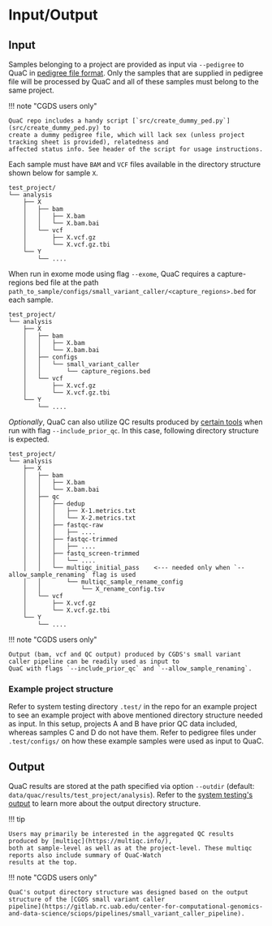 # Input/Output

## Input

<!-- markdown-link-check-disable -->

Samples belonging to a project are provided as input via `--pedigree` to QuaC in [pedigree file
format](https://gatk.broadinstitute.org/hc/en-us/articles/360035531972-PED-Pedigree-format). Only the samples that are
supplied in pedigree file will be processed by QuaC and all of these samples must belong to the same project.

<!-- markdown-link-check-enable -->

!!! note "CGDS users only"

    QuaC repo includes a handy script [`src/create_dummy_ped.py`](src/create_dummy_ped.py) to
    create a dummy pedigree file, which will lack sex (unless project tracking sheet is provided), relatedness and
    affected status info. See header of the script for usage instructions. 


Each sample must have `BAM` and `VCF` files available in the directory structure shown below for sample `X`.

```
test_project/
└── analysis
    ├── X
    │   ├── bam
    │   │   ├── X.bam
    │   │   └── X.bam.bai
    │   └── vcf
    │       ├── X.vcf.gz
    │       └── X.vcf.gz.tbi
    └── Y
        └── ....
```

When run in exome mode using flag `--exome`, QuaC requires a capture-regions bed file at the path
`path_to_sample/configs/small_variant_caller/<capture_regions>.bed` for each sample.

```
test_project/
└── analysis
    ├── X
    │   ├── bam
    │   │   ├── X.bam
    │   │   └── X.bam.bai
    │   ├── configs
    │   │   └── small_variant_caller
    │   │       └── capture_regions.bed
    │   └── vcf
    │       ├── X.vcf.gz
    │       └── X.vcf.gz.tbi
    └── Y
        └── ....
```

*Optionally*, QuaC can also utilize QC results produced by [certain
tools](./index.md#optional-qc-output-consumed-by-quac) when run with flag `--include_prior_qc`. In this case, following
directory structure is expected.

```
test_project/
└── analysis
    ├── X
    │   ├── bam
    │   │   ├── X.bam
    │   │   └── X.bam.bai
    │   ├── qc
    │   │   ├── dedup
    │   │   │   ├── X-1.metrics.txt
    │   │   │   └── X-2.metrics.txt
    │   │   ├── fastqc-raw
    │   │   │   ├── ....
    │   │   ├── fastqc-trimmed
    │   │   │   ├── ....
    │   │   ├── fastq_screen-trimmed
    │   │   │   └── ....
    │   │   └── multiqc_initial_pass    <--- needed only when `--allow_sample_renaming` flag is used
    │   │       └── multiqc_sample_rename_config
    │   │           └── X_rename_config.tsv
    │   └── vcf
    │       ├── X.vcf.gz
    │       └── X.vcf.gz.tbi
    └── Y
        └── ....
```


!!! note "CGDS users only"

    Output (bam, vcf and QC output) produced by CGDS's small variant caller pipeline can be readily used as input to
    QuaC with flags `--include_prior_qc` and `--allow_sample_renaming`.

### Example project structure

Refer to system testing directory `.test/` in the repo for an example project to see an example project with above
mentioned directory structure needed as input. In this setup, projects A and B have prior QC data included, whereas
samples C and D do not have them. Refer to pedigree files under `.test/configs/` on how these example samples were used
as input to QuaC. 


## Output

QuaC results are stored at the path specified via option `--outdir` (default:
`data/quac/results/test_project/analysis`).  Refer to the [system testing's
output](./system_testing.md#expected-output-files) to learn more about the output directory structure. 

!!! tip 

    Users may primarily be interested in the aggregated QC results produced by [multiqc](https://multiqc.info/),
    both at sample-level as well as at the project-level. These multiqc reports also include summary of QuaC-Watch
    results at the top.

!!! note "CGDS users only"

    QuaC's output directory structure was designed based on the output structure of the [CGDS small variant caller
    pipeline](https://gitlab.rc.uab.edu/center-for-computational-genomics-and-data-science/sciops/pipelines/small_variant_caller_pipeline).

